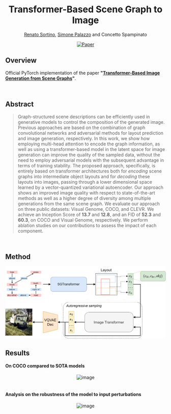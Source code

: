 
<div align="center">    
 
# Transformer-Based Scene Graph to Image
[Renato Sortino](https://github.com/rensortino), [Simone Palazzo](https://github.com/simopal6) and Concetto Spampinato

[![Paper](http://img.shields.io/badge/paper-arxiv.2303.04634-B31B1B.svg)](https://arxiv.org/abs/2303.04634)

</div>

## Overview   
Official PyTorch implementation of the paper __"[Transformer-Based Image Generation from Scene Graphs](https://arxiv.org/abs/2303.04634)"__.

<br/>

## Abstract
>Graph-structured scene descriptions can be efficiently used in generative models to control the composition of the generated image. Previous approaches are based on the combination of graph convolutional networks and adversarial methods for layout prediction and image generation, respectively. In this work, we show how employing multi-head attention to encode the graph information, as well as using a transformer-based model in the latent space for image generation can improve the quality of the sampled data, without the need to employ adversarial models with the subsequent advantage in terms of training stability. The proposed approach, specifically, is entirely based on transformer architectures both for _encoding_ scene graphs into intermediate object layouts and for _decoding_ these layouts into images, passing through a lower dimensional space learned by a vector-quantized variational autoencoder. Our approach shows an improved image quality with respect to state-of-the-art methods as well as a higher degree of diversity among multiple generations from the same scene graph.  We evaluate our approach on three public datasets: Visual Genome, COCO, and CLEVR. We achieve an Inception Score of **13.7** and **12.8**, and an FID of **52.3** and **60.3**, on COCO and Visual Genome, respectively. We perform ablation studies on our contributions to assess the impact of each component.

 <br/>

 ## Method
<div align=center><img width="700" alt="image" src="images/architecture.png"></div>

## Results
#### On COCO compared to SOTA models
<div align=center><img width="700" alt="image" src="images/sota.png"></div>

<br/>

#### Analysis on the robustness of the model to input perturbations
<div align=center><img width="700" alt="image" src="images/alterations.png"></div>
